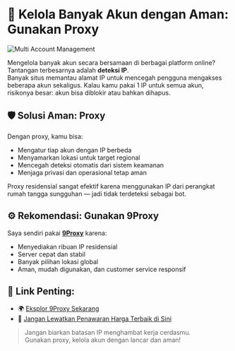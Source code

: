 # 🔐 Kelola Banyak Akun dengan Aman: Gunakan Proxy

![Multi Account Management](https://cdn.prod.website-files.com/65cda65f0af1fe67dc20dfeb/66b5ee7d6a6747cba40960bc_Inventory%20Management%20System%20Objectives%20and%20Features.png)

Mengelola banyak akun secara bersamaan di berbagai platform online? Tantangan terbesarnya adalah **deteksi IP**.  
Banyak situs memantau alamat IP untuk mencegah pengguna mengakses beberapa akun sekaligus. Kalau kamu pakai 1 IP untuk semua akun, risikonya besar: akun bisa diblokir atau bahkan dihapus.

## 🛡️ Solusi Aman: Proxy

Dengan proxy, kamu bisa:
- Mengatur tiap akun dengan IP berbeda  
- Menyamarkan lokasi untuk target regional  
- Mencegah deteksi otomatis dari sistem keamanan  
- Menjaga privasi dan operasional tetap aman  

Proxy residensial sangat efektif karena menggunakan IP dari perangkat rumah tangga sungguhan — jadi tidak terdeteksi sebagai bot.

## ⚙️ Rekomendasi: Gunakan 9Proxy

Saya sendiri pakai **[9Proxy](https://9proxy.com/?utm_source=Web2.0&utm_medium=Graphy&utm_id=lily555)** karena:

- Menyediakan ribuan IP residensial  
- Server cepat dan stabil  
- Banyak pilihan lokasi global  
- Aman, mudah digunakan, dan customer service responsif

## 🔗 Link Penting:

- 🌍 [Eksplor 9Proxy Sekarang](https://9proxy.com/?utm_source=Web2.0&utm_medium=Graphy&utm_id=lily555)  
- 💼 [Jangan Lewatkan Penawaran Harga Terbaik di Sini](https://9proxy.com/pricing?utm_source=Web2.0&utm_medium=Graphy&utm_id=lily555)

> Jangan biarkan batasan IP menghambat kerja cerdasmu.  
> Gunakan proxy, kelola akun dengan lancar dan aman!
